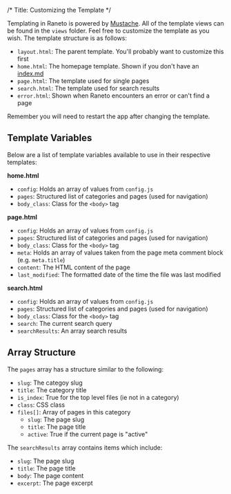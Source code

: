 /*
Title: Customizing the Template
*/

Templating in Raneto is powered by [Mustache](http://mustache.github.io). All of the template views can
be found in the `views` folder. Feel free to customize the template as you wish. The template structure
is as follows:

* `layout.html`: The parent template. You'll probably want to customize this first
* `home.html`: The homepage template. Shown if you don't have an [index.md](%base_url%/usage/custom-homepage)
* `page.html`: The template used for single pages
* `search.html`: The template used for search results
* `error.html`: Shown when Raneto encounters an error or can't find a page

Remember you will need to restart the app after changing the template.

## Template Variables

Below are a list of template variables available to use in their respective templates:

**home.html**

* `config`: Holds an array of values from `config.js`
* `pages`: Structured list of categories and pages (used for navigation)
* `body_class`: Class for the `<body>` tag

**page.html**

* `config`: Holds an array of values from `config.js`
* `pages`: Structured list of categories and pages (used for navigation)
* `body_class`: Class for the `<body>` tag
* `meta`: Holds an array of values taken from the page meta comment block (e.g. `meta.title`)
* `content`: The HTML content of the page
* `last_modified`: The formatted date of the time the file was last modified

**search.html**

* `config`: Holds an array of values from `config.js`
* `pages`: Structured list of categories and pages (used for navigation)
* `body_class`: Class for the `<body>` tag
* `search`: The current search query
* `searchResults`: An array search results

## Array Structure

The `pages` array has a structure similar to the following:

* `slug`: The categoy slug
* `title`: The category title
* `is_index`: True for the top level files (ie not in a category)
* `class`: CSS class
* `files[]`: Array of pages in this category
	* `slug`: The page slug
	* `title`: The page title
	* `active`: True if the current page is "active"

The `searchResults` array contains items which include:

* `slug`: The page slug
* `title`: The page title
* `body`: The page content
* `excerpt`: The page excerpt
